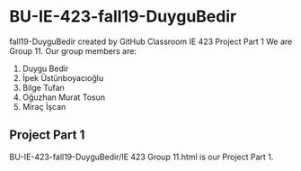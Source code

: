 # BU-IE-423-fall19-DuyguBedir
fall19-DuyguBedir created by GitHub Classroom
IE 423 Project Part 1
We are Group 11. Our group members are:
1. Duygu Bedir
2. İpek Üstünboyacıoğlu
3. Bilge Tufan
4. Oğuzhan Murat Tosun
5. Miraç İşcan

## Project Part 1
BU-IE-423-fall19-DuyguBedir/IE 423 Group 11.html is our Project Part 1.

